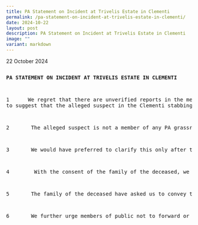 ```yaml
---
title: PA Statement on Incident at Trivelis Estate in Clementi
permalink: /pa-statement-on-incident-at-trivelis-estate-in-clementi/
date: 2024-10-22
layout: post
description: PA Statement on Incident at Trivelis Estate in Clementi
image: ""
variant: markdown
---
```

<p>22 October 2024</p>
<pre><p><strong>PA STATEMENT ON INCIDENT AT TRIVELIS ESTATE IN CLEMENTI</strong>
</p>
<p>1      We regret that there are unverified reports in the media purporting
to suggest that the alleged suspect in the Clementi stabbing case was serving in the grassroots. This is not true.</p>
<p>2       The alleged suspect is not a member of any PA grassroots organisation.</p>
<p>3       We would have preferred to clarify this only after the Police have formally charged the suspect and released his identity. But to prevent the public from being further misled by this inaccuracy, we have decided to clarify the matter quickly.</p>
<p>4        With the consent of the family of the deceased, we confirm that the deceased was a grassroots volunteer. The PA grassroots network and the Grassroots Advisor are deeply saddened by his demise. More information about his service to the community will be shared in remembrance during the funeral wake, which will commence on 23 October.</p>
<p>5       The family of the deceased have asked us to convey that they are deep in grief and do not wish to entertain requests for media interviews. We ask for this to please be respected.</p>
<p>6       We further urge members of public not to forward or share graphic footage or images of the incident. This only intensifies the pain felt by the family and the community.</p></pre>